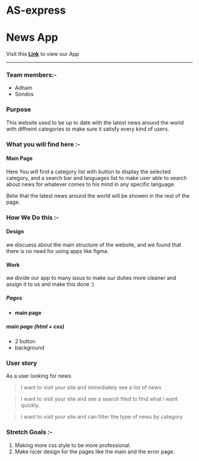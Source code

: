 # AS-express

# News App

Visit this **[Link](https://world-news-as.herokuapp.com/)** to view our App

---

### Team members:-

- Adham
- Sondos

### Purpose

This website used to be up to date with the latest news around the world with diffreint categories to make sure it satisfy every kind of users.

### What you will find here :-

#### Main Page

Here You will find a category list with button to display the selected category, and a search bar and languages list to make user able to search about news for whatever comes to his mind in any specific language.

Belw that the latest news around the world will be showen in the rest of the page.

### How We Do this :-

#### Design

we discuess about the main structure of the website, and we found that there is no need for using apps like figma.

#### Work

we divide our app to many issus to make our duties more cleaner and assign it to us and make this done :)

##### Pages

- **main page**

##### main page (html + css)

- 2 button
- background

### User story

As a user looking for news

> I want to visit your site and immediately see a list of news

> I want to visit your site and see a search filed to find what i want quickly.

> I want to visit your site and can filter the type of news by category

### Stretch Goals :-

1. Making more css style to be more professional.
2. Make nicer design for the pages like the main and the error page.

